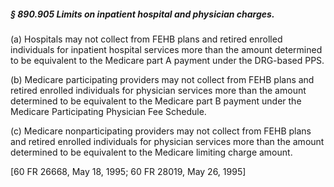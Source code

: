##### § 890.905 Limits on inpatient hospital and physician charges. #####

(a) Hospitals may not collect from FEHB plans and retired enrolled individuals for inpatient hospital services more than the amount determined to be equivalent to the Medicare part A payment under the DRG-based PPS.

(b) Medicare participating providers may not collect from FEHB plans and retired enrolled individuals for physician services more than the amount determined to be equivalent to the Medicare part B payment under the Medicare Participating Physician Fee Schedule.

(c) Medicare nonparticipating providers may not collect from FEHB plans and retired enrolled individuals for physician services more than the amount determined to be equivalent to the Medicare limiting charge amount.

[60 FR 26668, May 18, 1995; 60 FR 28019, May 26, 1995]